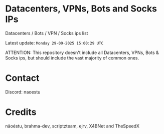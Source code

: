 # Datacenters, VPNs, Bots and Socks IPs
 
Datacenters / Bots / VPN / Socks ips list

Latest update: `Monday 29-09-2025 15:00:29 UTC` 

ATTENTION: This repository doesn't include all Datacenters, VPNs, Bots & Socks ips, 
but should include the vast majority of common ones.

# Contact
Discord: naoestu

# Credits
nãoéstu, brahma-dev, scriptzteam, ejrv, X4BNet and TheSpeedX
